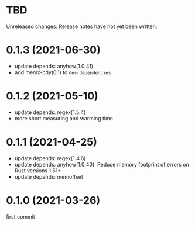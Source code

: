 TBD
===
Unreleased changes. Release notes have not yet been written.

0.1.3 (2021-06-30)
=====

* update depends: anyhow(1.0.41)
* add memx-cdy(0.1) to `dev-dependencies`

0.1.2 (2021-05-10)
=====

* update depends: regex(1.5.4)
* more short measuring and warming time

0.1.1 (2021-04-25)
=====

* update depends: regex(1.4.6)
* update depends: anyhow(1.0.40): Reduce memory footprint of errors on Rust versions 1.51+
* update depends: memoffset

0.1.0 (2021-03-26)
=====

first commit
